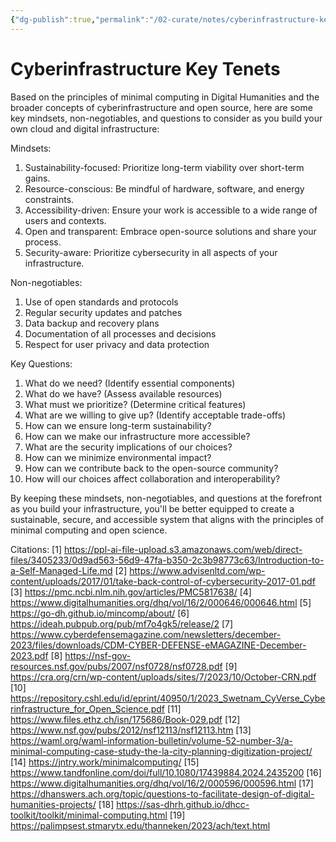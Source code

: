 ```yaml
---
{"dg-publish":true,"permalink":"/02-curate/notes/cyberinfrastructure-key-tenets/","title":"Key Tenets for Cyberinfrastructure","tags":["cyberinfrastructure","digital-minimalism"]}
---
```


# Cyberinfrastructure Key Tenets 

Based on the principles of minimal computing in Digital Humanities and the broader concepts of cyberinfrastructure and open source, here are some key mindsets, non-negotiables, and questions to consider as you build your own cloud and digital infrastructure:

  Mindsets: 
1. Sustainability-focused: Prioritize long-term viability over short-term gains.
2. Resource-conscious: Be mindful of hardware, software, and energy constraints.
3. Accessibility-driven: Ensure your work is accessible to a wide range of users and contexts.
4. Open and transparent: Embrace open-source solutions and share your process.
5. Security-aware: Prioritize cybersecurity in all aspects of your infrastructure.

  Non-negotiables: 
1. Use of open standards and protocols
2. Regular security updates and patches
3. Data backup and recovery plans
4. Documentation of all processes and decisions
5. Respect for user privacy and data protection

Key Questions:
1. What do we need? (Identify essential components)
2. What do we have? (Assess available resources)
3. What must we prioritize? (Determine critical features)
4. What are we willing to give up? (Identify acceptable trade-offs)
5. How can we ensure long-term sustainability?
6. How can we make our infrastructure more accessible?
7. What are the security implications of our choices?
8. How can we minimize environmental impact?
9. How can we contribute back to the open-source community?
10. How will our choices affect collaboration and interoperability?

By keeping these mindsets, non-negotiables, and questions at the forefront as you build your infrastructure, you'll be better equipped to create a sustainable, secure, and accessible system that aligns with the principles of minimal computing and open science.

  Citations: 
[1] https://ppl-ai-file-upload.s3.amazonaws.com/web/direct-files/3405233/0d9ad563-56d9-47fa-b350-2c3b98773c63/Introduction-to-a-Self-Managed-Life.md
[2] https://www.advisenltd.com/wp-content/uploads/2017/01/take-back-control-of-cybersecurity-2017-01.pdf
[3] https://pmc.ncbi.nlm.nih.gov/articles/PMC5817638/
[4] https://www.digitalhumanities.org/dhq/vol/16/2/000646/000646.html
[5] https://go-dh.github.io/mincomp/about/
[6] https://ideah.pubpub.org/pub/mf7o4gk5/release/2
[7] https://www.cyberdefensemagazine.com/newsletters/december-2023/files/downloads/CDM-CYBER-DEFENSE-eMAGAZINE-December-2023.pdf
[8] https://nsf-gov-resources.nsf.gov/pubs/2007/nsf0728/nsf0728.pdf
[9] https://cra.org/crn/wp-content/uploads/sites/7/2023/10/October-CRN.pdf
[10] https://repository.cshl.edu/id/eprint/40950/1/2023_Swetnam_CyVerse_Cyberinfrastructure_for_Open_Science.pdf
[11] https://www.files.ethz.ch/isn/175686/Book-029.pdf
[12] https://www.nsf.gov/pubs/2012/nsf12113/nsf12113.htm
[13] https://waml.org/waml-information-bulletin/volume-52-number-3/a-minimal-computing-case-study-the-la-city-planning-digitization-project/
[14] https://jntry.work/minimalcomputing/
[15] https://www.tandfonline.com/doi/full/10.1080/17439884.2024.2435200
[16] https://www.digitalhumanities.org/dhq/vol/16/2/000596/000596.html
[17] https://dhanswers.ach.org/topic/questions-to-facilitate-design-of-digital-humanities-projects/
[18] https://sas-dhrh.github.io/dhcc-toolkit/toolkit/minimal-computing.html
[19] https://palimpsest.stmarytx.edu/thanneken/2023/ach/text.html




